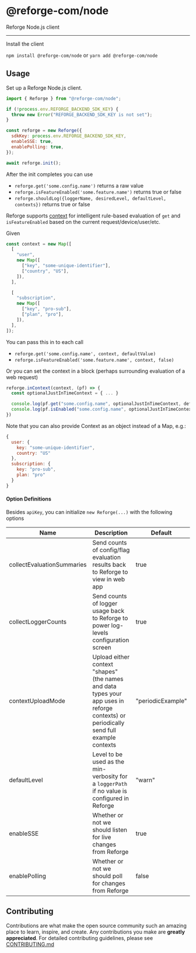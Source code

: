 # @reforge-com/node

Reforge Node.js client

---

Install the client

`npm install @reforge-com/node` or `yarn add @reforge-com/node`

## Usage

Set up a Reforge Node.js client.

```js
import { Reforge } from "@reforge-com/node";

if (!process.env.REFORGE_BACKEND_SDK_KEY) {
  throw new Error("REFORGE_BACKEND_SDK_KEY is not set");
}

const reforge = new Reforge({
  sdkKey: process.env.REFORGE_BACKEND_SDK_KEY,
  enableSSE: true,
  enablePolling: true,
});

await reforge.init();
```

After the init completes you can use

- `reforge.get('some.config.name')` returns a raw value
- `reforge.isFeatureEnabled('some.feature.name')` returns true or false
- `reforge.shouldLog({loggerName, desiredLevel, defaultLevel, contexts})` returns true or false

Reforge supports [context](https://docs.prefab.cloud/docs/explanations/concepts/context) for
intelligent rule-based evaluation of `get` and `isFeatureEnabled` based on the current
request/device/user/etc.

Given

```javascript
const context = new Map([
  [
    "user",
    new Map([
      ["key", "some-unique-identifier"],
      ["country", "US"],
    ]),
  ],

  [
    "subscription",
    new Map([
      ["key", "pro-sub"],
      ["plan", "pro"],
    ]),
  ],
]);
```

You can pass this in to each call

- `reforge.get('some.config.name', context, defaultValue)`
- `reforge.isFeatureEnabled('some.feature.name', context, false)`

Or you can set the context in a block (perhaps surrounding evaluation of a web request)

```js
reforge.inContext(context, (pf) => {
  const optionalJustInTimeContext = { ... }

  console.log(pf.get("some.config.name", optionalJustInTimeContext, defaultValue))
  console.log(pf.isEnabled("some.config.name", optionalJustInTimeContext, false))
})
```

Note that you can also provide Context as an object instead of a Map, e.g.:

```javascript
{
  user: {
    key: "some-unique-identifier",
    country: "US"
  },
  subscription: {
    key: "pro-sub",
    plan: "pro"
  }
}
```

#### Option Definitions

Besides `apiKey`, you can initialize `new Reforge(...)` with the following options

| Name                       | Description                                                                                                                            | Default           |
| -------------------------- | -------------------------------------------------------------------------------------------------------------------------------------- | ----------------- |
| collectEvaluationSummaries | Send counts of config/flag evaluation results back to Reforge to view in web app                                                       | true              |
| collectLoggerCounts        | Send counts of logger usage back to Reforge to power log-levels configuration screen                                                   | true              |
| contextUploadMode          | Upload either context "shapes" (the names and data types your app uses in reforge contexts) or periodically send full example contexts | "periodicExample" |
| defaultLevel               | Level to be used as the min-verbosity for a `loggerPath` if no value is configured in Reforge                                          | "warn"            |
| enableSSE                  | Whether or not we should listen for live changes from Reforge                                                                          | true              |
| enablePolling              | Whether or not we should poll for changes from Reforge                                                                                 | false             |

## Contributing

Contributions are what make the open source community such an amazing place to learn, inspire, and
create. Any contributions you make are **greatly appreciated**. For detailed contributing
guidelines, please see [CONTRIBUTING.md](CONTRIBUTING.md)
